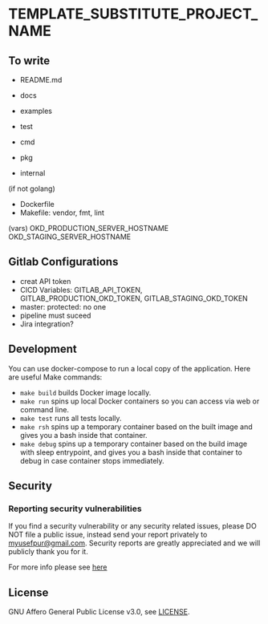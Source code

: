# TEMPLATE_SUBSTITUTE_PROJECT_NAME


## To write

- README.md
- docs
- examples
- test

- cmd
- pkg
- internal

(if not golang)
- Dockerfile
- Makefile: vendor, fmt, lint

(vars)
OKD_PRODUCTION_SERVER_HOSTNAME
OKD_STAGING_SERVER_HOSTNAME

## Gitlab Configurations

- creat API token
- CICD Variables: GITLAB_API_TOKEN, GITLAB_PRODUCTION_OKD_TOKEN, GITLAB_STAGING_OKD_TOKEN
- master: protected: no one
- pipeline must suceed
- Jira integration?

## Development

You can use docker-compose to run a local copy of the application. Here are useful Make commands:
* `make build` builds Docker image locally.
* `make run` spins up local Docker containers so you can access via web or command line.
* `make test` runs all tests locally.
* `make rsh` spins up a temporary container based on the built image and gives you a bash inside that container.
* `make debug` spins up a temporary container based on the build image with sleep entrypoint, and gives you a bash inside that container to debug in case container stops immediately.

## Security

### Reporting security vulnerabilities

If you find a security vulnerability or any security related issues, please DO NOT file a public issue, instead send your report privately to myusefpur@gmail.com. Security reports are greatly appreciated and we will publicly thank you for it.

For more info please see [here](SECURITY.md)

## License

GNU Affero General Public License v3.0, see [LICENSE](LICENSE).
